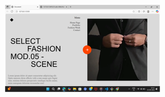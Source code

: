 ![Project Screenshot](https://github.com/Rishabh3040/CSS-Project/blob/4d77409ab1ddc670a4724b10d9f8d43486de20b7/Screenshot%20(87).png)
